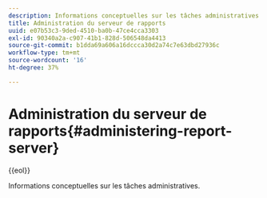 ```yaml
---
description: Informations conceptuelles sur les tâches administratives.
title: Administration du serveur de rapports
uuid: e07b53c3-9ded-4510-ba0b-47ce4cca3303
exl-id: 90340a2a-c907-41b1-828d-506548da4413
source-git-commit: b1dda69a606a16dccca30d2a74c7e63dbd27936c
workflow-type: tm+mt
source-wordcount: '16'
ht-degree: 37%

---
```


# Administration du serveur de rapports{#administering-report-server}

{{eol}}

Informations conceptuelles sur les tâches administratives.
